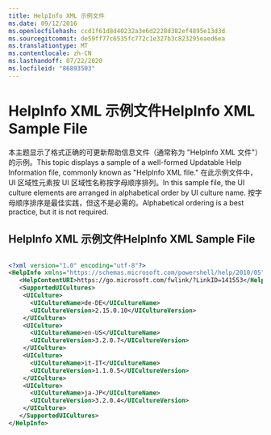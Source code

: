 ```yaml
---
title: HelpInfo XML 示例文件
ms.date: 09/12/2016
ms.openlocfilehash: ccd1f61d8d40232a3e6d2228d382ef4895e13d3d
ms.sourcegitcommit: de59ff77c6535fc772c1e327b3c823295eaed6ea
ms.translationtype: MT
ms.contentlocale: zh-CN
ms.lasthandoff: 07/22/2020
ms.locfileid: "86893503"
---
```

# <a name="helpinfo-xml-sample-file"></a><span data-ttu-id="008bd-102">HelpInfo XML 示例文件</span><span class="sxs-lookup"><span data-stu-id="008bd-102">HelpInfo XML Sample File</span></span>

<span data-ttu-id="008bd-103">本主题显示了格式正确的可更新帮助信息文件（通常称为 "HelpInfo XML 文件"）的示例。</span><span class="sxs-lookup"><span data-stu-id="008bd-103">This topic displays a sample of a well-formed Updatable Help Information file, commonly known as "HelpInfo XML file."</span></span> <span data-ttu-id="008bd-104">在此示例文件中，UI 区域性元素按 UI 区域性名称按字母顺序排列。</span><span class="sxs-lookup"><span data-stu-id="008bd-104">In this sample file, the UI culture elements are arranged in alphabetical order by UI culture name.</span></span> <span data-ttu-id="008bd-105">按字母顺序排序是最佳实践，但这不是必需的。</span><span class="sxs-lookup"><span data-stu-id="008bd-105">Alphabetical ordering is a best practice, but it is not required.</span></span>

## <a name="helpinfo-xml-sample-file"></a><span data-ttu-id="008bd-106">HelpInfo XML 示例文件</span><span class="sxs-lookup"><span data-stu-id="008bd-106">HelpInfo XML Sample File</span></span>

```xml

<?xml version="1.0" encoding="utf-8"?>
<HelpInfo xmlns="https://schemas.microsoft.com/powershell/help/2010/05">
   <HelpContentURI>https://go.microsoft.com/fwlink/?LinkID=141553</HelpContentURI>
   <SupportedUICultures>
    <UICulture>
      <UICultureName>de-DE</UICultureName>
      <UICultureVersion>2.15.0.10</UICultureVersion>
    </UICulture>
    <UICulture>
      <UICultureName>en-US</UICultureName>
      <UICultureVersion>3.2.0.7</UICultureVersion>
    </UICulture>
    <UICulture>
      <UICultureName>it-IT</UICultureName>
      <UICultureVersion>1.1.0.5</UICultureVersion>
    </UICulture>
    <UICulture>
      <UICultureName>ja-JP</UICultureName>
      <UICultureVersion>3.2.0.4</UICultureVersion>
    </UICulture>
   </SupportedUICultures>
</HelpInfo>

```
